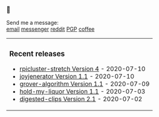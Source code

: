 ### 🤔

Send me a message: <br />
<a href="mailto:dqdang17@gmail.com">email</a>
<a href="https://www.m.me/dqdang1" target="_blank">messenger</a>
<a href="https://www.reddit.com/user/outsidefarmland" target="_blank">reddit</a>
<a href="https://raw.githubusercontent.com/dqdang/dqdang.github.io/master/derek-dang.asc" target="_blank">PGP</a>
<a href="https://www.buymeacoffee.com/dqdang" target="_blank">coffee</a>

<table><tr><td valign="top">

### Recent releases
<!-- recent_releases starts -->
* [rpicluster-stretch Version 4](https://github.com/rpicluster/rpicluster-stretch/releases/tag/v0.8) - 2020-07-10
* [joyjenerator Version 1.1](https://github.com/dqdang/joyjenerator/releases/tag/v1.1) - 2020-07-10
* [grover-algorithm Version 1.1](https://github.com/dqdang/grover-algorithm/releases/tag/v1.1) - 2020-07-09
* [hold-my-liquor Version 1.1](https://github.com/dqdang/hold-my-liquor/releases/tag/v1.1) - 2020-07-03
* [digested-clips Version 2.1](https://github.com/dqdang/digested-clips/releases/tag/v2.1) - 2020-07-02
<!-- recent_releases ends -->

</td></tr></table>
